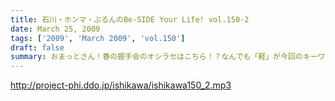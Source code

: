```yaml
---
title: 石川・ホンマ・ぶるんのBe-SIDE Your Life! vol.150-2
date: March 25, 2009
tags: ['2009', 'March 2009', 'vol.150']
draft: false
summary: おまっとさん！春の握手会のオシラセはこちら！？なんでも「軽」が今回のキーワードになるとかならないとか。免許失効のホンマさんがやたらと心配顔なスタジオです。NAMAE
---
```


http://project-phi.ddo.jp/ishikawa/ishikawa150_2.mp3